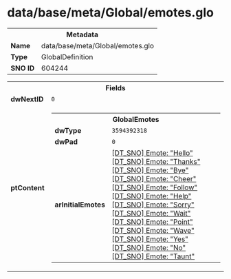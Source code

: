 <h1>data/base/meta/Global/emotes.glo</h1><table><tr><th colspan="100%">Metadata</th></tr><tr><td><b>Name</b></td><td>data/base/meta/Global/emotes.glo</td></tr><tr><td><b>Type</b></td><td>GlobalDefinition</td></tr><tr><td><b>SNO ID</b></td><td>604244</td></tr></table>

<table><tr><th colspan="100%">Fields</th></tr><tr><td><b>dwNextID</b></td><td><code>0</code></td></tr><tr><td><b>ptContent</b></td><td><table><tr><th colspan="100%">GlobalEmotes</th></tr><tr><td><b>dwType</b></td><td><code>3594392318</code></td></tr><tr><td><b>dwPad</b></td><td><code>0</code></td></tr><tr><td><b>arInitialEmotes</b></td><td><a href="..\Emote\Hello.emo.md">[DT_SNO] Emote: "Hello"</a>
<a href="..\Emote\Thanks.emo.md">[DT_SNO] Emote: "Thanks"</a>
<a href="..\Emote\Bye.emo.md">[DT_SNO] Emote: "Bye"</a>
<a href="..\Emote\Cheer.emo.md">[DT_SNO] Emote: "Cheer"</a>
<a href="..\Emote\Follow.emo.md">[DT_SNO] Emote: "Follow"</a>
<a href="..\Emote\Help.emo.md">[DT_SNO] Emote: "Help"</a>
<a href="..\Emote\Sorry.emo.md">[DT_SNO] Emote: "Sorry"</a>
<a href="..\Emote\Wait.emo.md">[DT_SNO] Emote: "Wait"</a>
<a href="..\Emote\Point.emo.md">[DT_SNO] Emote: "Point"</a>
<a href="..\Emote\Wave.emo.md">[DT_SNO] Emote: "Wave"</a>
<a href="..\Emote\Yes.emo.md">[DT_SNO] Emote: "Yes"</a>
<a href="..\Emote\No.emo.md">[DT_SNO] Emote: "No"</a>
<a href="..\Emote\Taunt.emo.md">[DT_SNO] Emote: "Taunt"</a>
</td></tr></table>


</td></tr></table>

